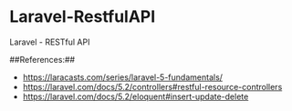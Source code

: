 # Laravel-RestfulAPI
Laravel - RESTful API


##References:##
* https://laracasts.com/series/laravel-5-fundamentals/
* https://laravel.com/docs/5.2/controllers#restful-resource-controllers
* https://laravel.com/docs/5.2/eloquent#insert-update-delete

